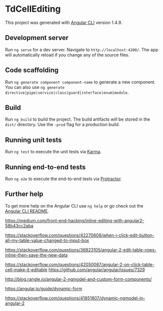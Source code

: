 # TdCellEditing

This project was generated with [Angular CLI](https://github.com/angular/angular-cli) version 1.4.9.

## Development server

Run `ng serve` for a dev server. Navigate to `http://localhost:4200/`. The app will automatically reload if you change any of the source files.

## Code scaffolding

Run `ng generate component component-name` to generate a new component. You can also use `ng generate directive|pipe|service|class|guard|interface|enum|module`.

## Build

Run `ng build` to build the project. The build artifacts will be stored in the `dist/` directory. Use the `-prod` flag for a production build.

## Running unit tests

Run `ng test` to execute the unit tests via [Karma](https://karma-runner.github.io).

## Running end-to-end tests

Run `ng e2e` to execute the end-to-end tests via [Protractor](http://www.protractortest.org/).

## Further help

To get more help on the Angular CLI use `ng help` or go check out the [Angular CLI README](https://github.com/angular/angular-cli/blob/master/README.md).


https://medium.com/front-end-hacking/inline-editing-with-angular2-58b43cc2aba

https://stackoverflow.com/questions/42270608/when-i-click-edit-button-all-my-table-value-changed-to-input-box

https://stackoverflow.com/questions/36823105/angular-2-edit-table-rows-inline-then-save-the-new-data

https://stackoverflow.com/questions/42050087/angular-2-on-click-table-cell-make-it-editable
https://github.com/angular/angular/issues/7329

http://blog.rangle.io/angular-2-ngmodel-and-custom-form-components/

https://angular.io/guide/dynamic-form

https://stackoverflow.com/questions/41851807/dynamic-ngmodel-in-angular-2